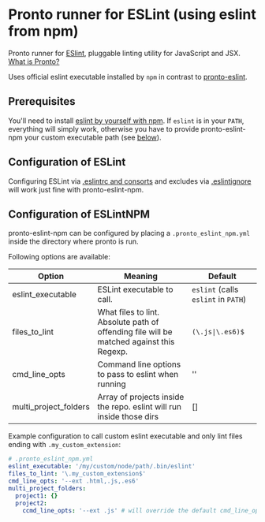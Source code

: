 # Pronto runner for ESLint (using eslint from npm)

Pronto runner for [ESlint](http://eslint.org), pluggable linting utility for JavaScript and JSX. [What is Pronto?](https://github.com/mmozuras/pronto)

Uses official eslint executable installed by `npm` in contrast to [pronto-eslint][pronto-eslint].

[pronto-eslint]: https://github.com/mmozuras/pronto-eslint

## Prerequisites

You'll need to install [eslint by yourself with npm][eslint-install]. If `eslint` is in your `PATH`, everything will simply work, otherwise you have to provide pronto-eslint-npm your custom executable path (see [below](#configuration-of-eslintnpm)).

[eslint-install]: http://eslint.org/docs/user-guide/getting-started

## Configuration of ESLint

Configuring ESLint via [.eslintrc and consorts][eslintrc] and excludes via [.eslintignore][eslintignore] will work just fine with pronto-eslint-npm.

[eslintrc]: http://eslint.org/docs/user-guide/configuring#configuration-file-formats

[eslintignore]: http://eslint.org/docs/user-guide/configuring#ignoring-files-and-directories

## Configuration of ESLintNPM

pronto-eslint-npm can be configured by placing a `.pronto_eslint_npm.yml` inside the directory where pronto is run.

Following options are available:

| Option                | Meaning                                                                                  | Default                             |
| --------------------- | ---------------------------------------------------------------------------------------- | ----------------------------------- |
| eslint_executable     | ESLint executable to call.                                                               | `eslint` (calls `eslint` in `PATH`) |
| files_to_lint         | What files to lint. Absolute path of offending file will be matched against this Regexp. | `(\.js\|\.es6)$`                    |
| cmd_line_opts         | Command line options to pass to eslint when running                                      | ''                                  |
| multi_project_folders | Array of projects inside the repo. eslint will run inside those dirs                     | []                                  |

Example configuration to call custom eslint executable and only lint files ending with `.my_custom_extension`:

```yaml
# .pronto_eslint_npm.yml
eslint_executable: '/my/custom/node/path/.bin/eslint'
files_to_lint: '\.my_custom_extension$'
cmd_line_opts: '--ext .html,.js,.es6'
multi_project_folders:
  project1: {}
  project2:
    ccmd_line_opts: '--ext .js' # will override the default cmd_line_opts
```
